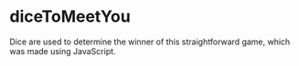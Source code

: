 # diceToMeetYou
Dice are used to determine the winner of this straightforward game, which was made using JavaScript.
